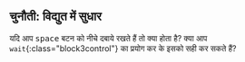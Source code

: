 ## चुनौती: विद्युत में सुधार

यदि आप <kbd>space</kbd> बटन को नीचे दबाये रखते हैं तो क्या होता है? क्या आप `wait`{:class="block3control"} का प्रयोग कर के इसको सही कर सकते हैं?